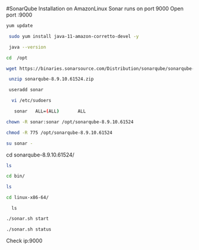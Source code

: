 #SonarQube Installation on AmazonLinux Sonar runs on port 9000
Open port :9000
```sh
yum update
```
```sh
 sudo yum install java-11-amazon-corretto-devel -y
```
```sh
 java --version
```    
```sh
cd  /opt
```
```sh
wget https://binaries.sonarsource.com/Distribution/sonarqube/sonarqube-8.9.10.61524.zip
```
```sh
 unzip sonarqube-8.9.10.61524.zip
```
```sh
 useradd sonar
```
```sh
  vi /etc/sudoers
```
```sh
   sonar   ALL=(ALL)       ALL
```
```sh
chown -R sonar:sonar /opt/sonarqube-8.9.10.61524
```
```sh
chmod -R 775 /opt/sonarqube-8.9.10.61524
```
```sh
su sonar -
```
cd sonarqube-8.9.10.61524/
```sh
ls
```
```sh
cd bin/
```
```sh
ls
```
```sh
cd linux-x86-64/
```
      ls
```sh
./sonar.sh start
```
```sh
./sonar.sh status
```
Check ip:9000




